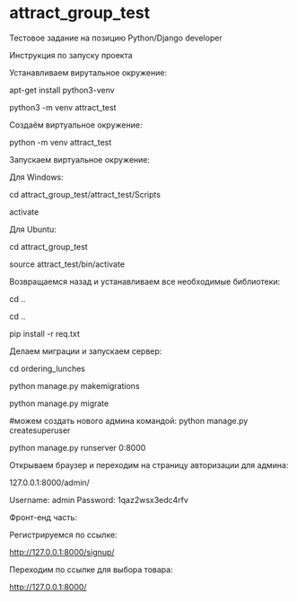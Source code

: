 # attract_group_test
Тестовое задание на позицию Python/Django developer


Инструкция по запуску проекта


Устанавливаем вирутальное окружение:

apt-get install python3-venv

python3 -m venv attract_test

Создаём виртуальное окружение:

python -m venv attract_test

Запускаем виртуальное окружение:

Для Windows:

cd attract_group_test/attract_test/Scripts 

activate

Для Ubuntu:

cd attract_group_test

source attract_test/bin/activate


Возвращаемся назад и устанавливаем все необходимые библиотеки:

cd ..

cd ..

pip install -r req.txt


Делаем миграции и запускаем сервер:

cd ordering_lunches

python manage.py makemigrations

python manage.py migrate

#можем создать нового админа командой: python manage.py createsuperuser

python manage.py runserver 0:8000


Открываем браузер и переходим на страницу авторизации для админа:

127.0.0.1:8000/admin/

Username: admin
Password: 1qaz2wsx3edc4rfv

Фронт-енд часть:

Регистрируемся по ссылке:

http://127.0.0.1:8000/signup/

Переходим по ссылке для выбора товара:

http://127.0.0.1:8000/
